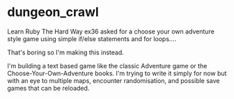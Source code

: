 # dungeon_crawl

Learn Ruby The Hard Way ex36 asked for a choose your own adventure style game using simple if/else statements and for loops....

That's boring so I'm making this instead.

I'm building a text based game like the classic Adventure game or the Choose-Your-Own-Adventure books. 
I'm trying to write it simply for now but with an eye to multiple maps, encounter randomisation, and possible save games that can be reloaded.
